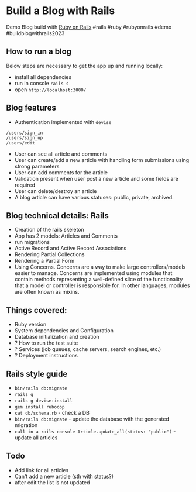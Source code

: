 # Build a Blog with Rails

Demo Blog build with [Ruby on Rails](https://guides.rubyonrails.org/getting_started.html)
#rails #ruby #rubyonrails #demo #buildblogwithrails2023


## How to run a blog

Below steps are necessary to get the app up and running locally:

* install all dependencies
* run in console `rails s`
* open `http://localhost:3000/`


## Blog features

*  Authentication implemented with `devise`
```
/users/sign_in
/users/sign_up
/users/edit
```
*  User can see all article and comments
*  User can create/add a new article with handling form submissions using strong parameters
*  User can add comments for the article
*  Validation present when user post a new article and some fields are required
*  User can delete/destroy an article
*  A blog article can have various statuses: public, private, archived.



## Blog technical details: Rails

* Creation of the rails skeleton 
* App has 2 models: Articles and Comments
* run migrations
* Active Record and Active Record Associations
* Rendering Partial Collections
* Rendering a Partial Form
* Using Concerns. Concerns are a way to make large controllers/models easier to manage. Concerns are implemented using modules that contain methods representing a well-defined slice of the functionality that a model or controller is responsible for. In other languages, modules are often known as mixins.



## Things covered:

* Ruby version
* System dependencies and Configuration
* Database initialization and creation
* ? How to run the test suite
* ? Services (job queues, cache servers, search engines, etc.)
* ? Deployment instructions 



## Rails style guide

* `bin/rails db:migrate`
* `rails g`
* `rails g devise:install`
* `gem install rubocop`
* `cat db/schema.rb` - check a DB
* `bin/rails db:migrate` - update the database with the generated migration
*  `call in a rails console Article.update_all(status: "public")` - update all articles

## Todo

* Add link for all articles
* Can't add a new article (sth with status?)
* after edit the list is not updated
